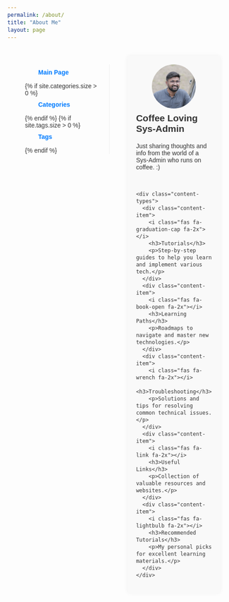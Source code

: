 ```yaml
---
permalink: /about/
title: "About Me"
layout: page
---
```


<div class="about-container">
  <aside class="sidebar">
    <div class="navigation">
      <a href="/"><i class="fas fa-home"></i> Main Page</a>
      {% if site.categories.size > 0 %}
      <a href="/categories/"><i class="fas fa-folder-open"></i> Categories</a>
      {% endif %}
      {% if site.tags.size > 0 %}
      <a href="/tags/"><i class="fas fa-tags"></i> Tags</a>
      {% endif %}
    </div>
  </aside>

  <main class="main-content">
    <div class="profile">
      <img src="/assets/images/bio-photo.jpg" alt="Your Profile Picture">
      <h2>Coffee Loving Sys-Admin</h2>
      <p>Just sharing thoughts and info from the world of a Sys-Admin who runs on coffee. :)</p>
    </div>

    <div class="content-types">
      <div class="content-item">
        <i class="fas fa-graduation-cap fa-2x"></i>
        <h3>Tutorials</h3>
        <p>Step-by-step guides to help you learn and implement various tech.</p>
      </div>
      <div class="content-item">
        <i class="fas fa-book-open fa-2x"></i>
        <h3>Learning Paths</h3>
        <p>Roadmaps to navigate and master new technologies.</p>
      </div>
      <div class="content-item">
        <i class="fas fa-wrench fa-2x"></i>
        <h3>Troubleshooting</h3>
        <p>Solutions and tips for resolving common technical issues.</p>
      </div>
      <div class="content-item">
        <i class="fas fa-link fa-2x"></i>
        <h3>Useful Links</h3>
        <p>Collection of valuable resources and websites.</p>
      </div>
      <div class="content-item">
        <i class="fas fa-lightbulb fa-2x"></i>
        <h3>Recommended Tutorials</h3>
        <p>My personal picks for excellent learning materials.</p>
      </div>
    </div>
  </main>
</div>

<style>
.about-container {
  display: flex;
  font-family: sans-serif;
  color: #333;
  padding: 20px;
  gap: 20px; /* Space between sidebar and main content */
}

.sidebar {
  width: 200px; /* Adjust as needed */
  padding: 20px;
  /* Removed background color to blend better */
}

.navigation {
  display: flex;
  flex-direction: column;
  border-right: 1px solid #eee; /* Subtle separator */
  padding-right: 20px;
}

.navigation a {
  display: flex;
  align-items: center;
  padding: 10px 0;
  text-decoration: none;
  color: #007bff;
  font-weight: bold;
  margin-bottom: 5px;
}

.navigation a:hover {
  color: #0056b3;
}

.navigation a i {
  margin-right: 10px;
  width: 20px; /* Ensure consistent icon spacing */
  text-align: center;
}

.main-content {
  flex: 1;
  padding: 20px;
  background-color: #f9f9f9; /* Light background for main content */
  border-radius: 8px; /* Optional rounded corners */
  box-shadow: 0 0 10px rgba(0, 0, 0, 0.05); /* Subtle shadow */
}

.profile {
  display: flex;
  flex-direction: column;
  align-items: center;
  margin-bottom: 30px;
}

.profile img {
  width: 100px;
  height: 100px;
  border-radius: 50%;
  object-fit: cover;
  margin-bottom: 10px;
}

.profile h2 {
  margin-top: 0;
  margin-bottom: 5px;
  font-size: 1.5em;
}

.content-types {
  display: grid;
  grid-template-columns: repeat(auto-fit, minmax(150px, 1fr));
  gap: 20px;
  margin-bottom: 30px;
  text-align: center;
}

.content-item {
  padding: 15px;
  border: 1px solid #eee;
  border-radius: 8px;
  background-color: white; /* White boxes for content items */
}

.content-item i {
  color: #007bff; /* Example accent color */
  margin-bottom: 10px;
}

.content-item h3 {
  margin-top: 0;
  font-size: 1.1em;
  margin-bottom: 5px;
}

.content-item p {
  font-size: 0.9em;
  color: #666;
}
</style>

<link rel="stylesheet" href="https://cdnjs.cloudflare.com/ajax/libs/font-awesome/6.0.0/css/all.min.css">
